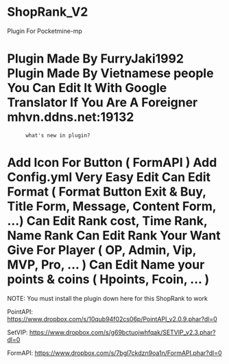 # ShopRank_V2
Plugin For Pocketmine-mp

Plugin Made By FurryJaki1992
Plugin Made By Vietnamese people
You Can Edit It With Google Translator If You Are A Foreigner
mhvn.ddns.net:19132
==================================================================
          what's new in plugin?

Add Icon For Button ( FormAPI )
Add Config.yml Very Easy Edit
Can Edit Format ( Format Button Exit & Buy, Title Form, Message, Content Form, ...)
Can Edit Rank cost, Time Rank, Name Rank
Can Edit Rank Your Want Give For Player ( OP, Admin, Vip, MVP, Pro, ... )
Can Edit Name your points & coins ( Hpoints, Fcoin, ... )
==================================================================

NOTE: You must install the plugin down here for this ShopRank to work

PointAPI: https://www.dropbox.com/s/10qub94f02cs06p/PointAPI_v2.0.9.phar?dl=0

SetVIP: https://www.dropbox.com/s/g69bctuojwhfqak/SETVIP_v2.3.phar?dl=0

FormAPI: https://www.dropbox.com/s/7bgl7ckdzn9oa1n/FormAPI.phar?dl=0
